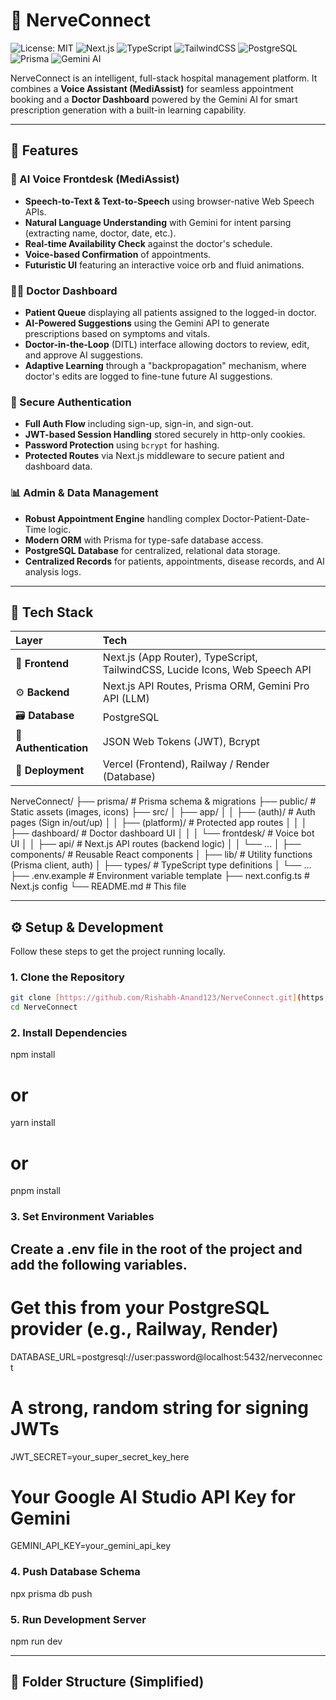 # 🧠 NerveConnect

![License: MIT](https://img.shields.io/badge/License-MIT-yellow.svg)
![Next.js](https://img.shields.io/badge/Next.js-000000?style=for-the-badge&logo=nextdotjs&logoColor=white)
![TypeScript](https://img.shields.io/badge/TypeScript-3178C6?style=for-the-badge&logo=typescript&logoColor=white)
![TailwindCSS](https://img.shields.io/badge/Tailwind_CSS-38B2AC?style=for-the-badge&logo=tailwind-css&logoColor=white)
![PostgreSQL](https://img.shields.io/badge/PostgreSQL-4169E1?style=for-the-badge&logo=postgresql&logoColor=white)
![Prisma](https://img.shields.io/badge/Prisma-2D3748?style=for-the-badge&logo=prisma&logoColor=white)
![Gemini AI](https://img.shields.io/badge/Gemini%20AI-4285F4?style=for-the-badge&logo=google&logoColor=white)

NerveConnect is an intelligent, full-stack hospital management platform. It combines a **Voice Assistant (MediAssist)** for seamless appointment booking and a **Doctor Dashboard** powered by the Gemini AI for smart prescription generation with a built-in learning capability.

---

## 🚀 Features

### 🤖 AI Voice Frontdesk (MediAssist)
* **Speech-to-Text & Text-to-Speech** using browser-native Web Speech APIs.
* **Natural Language Understanding** with Gemini for intent parsing (extracting name, doctor, date, etc.).
* **Real-time Availability Check** against the doctor's schedule.
* **Voice-based Confirmation** of appointments.
* **Futuristic UI** featuring an interactive voice orb and fluid animations.

### 🧑‍⚕️ Doctor Dashboard
* **Patient Queue** displaying all patients assigned to the logged-in doctor.
* **AI-Powered Suggestions** using the Gemini API to generate prescriptions based on symptoms and vitals.
* **Doctor-in-the-Loop** (DITL) interface allowing doctors to review, edit, and approve AI suggestions.
* **Adaptive Learning** through a "backpropagation" mechanism, where doctor's edits are logged to fine-tune future AI suggestions.

### 🔐 Secure Authentication
* **Full Auth Flow** including sign-up, sign-in, and sign-out.
* **JWT-based Session Handling** stored securely in http-only cookies.
* **Password Protection** using `bcrypt` for hashing.
* **Protected Routes** via Next.js middleware to secure patient and dashboard data.

### 📊 Admin & Data Management
* **Robust Appointment Engine** handling complex Doctor-Patient-Date-Time logic.
* **Modern ORM** with Prisma for type-safe database access.
* **PostgreSQL Database** for centralized, relational data storage.
* **Centralized Records** for patients, appointments, disease records, and AI analysis logs.

---

## 🧱 Tech Stack

| Layer | Tech |
| :--- | :--- |
| 🎨 **Frontend** | Next.js (App Router), TypeScript, TailwindCSS, Lucide Icons, Web Speech API |
| ⚙️ **Backend** | Next.js API Routes, Prisma ORM, Gemini Pro API (LLM) |
| 🗃️ **Database** | PostgreSQL |
| 🔑 **Authentication** | JSON Web Tokens (JWT), Bcrypt |
| 🚀 **Deployment** | Vercel (Frontend), Railway / Render (Database) |

NerveConnect/ ├── prisma/ # Prisma schema & migrations ├── public/ # Static assets (images, icons) ├── src/ │ ├── app/ │ │ ├── (auth)/ # Auth pages (Sign in/out/up) │ │ ├── (platform)/ # Protected app routes │ │ │ ├── dashboard/ # Doctor dashboard UI │ │ │ └── frontdesk/ # Voice bot UI │ │ ├── api/ # Next.js API routes (backend logic) │ │ └── ... │ ├── components/ # Reusable React components │ ├── lib/ # Utility functions (Prisma client, auth) │ ├── types/ # TypeScript type definitions │ └── ... ├── .env.example # Environment variable template ├── next.config.ts # Next.js config └── README.md # This file

---

## ⚙️ Setup & Development

Follow these steps to get the project running locally.

### 1. Clone the Repository
```bash
git clone [https://github.com/Rishabh-Anand123/NerveConnect.git](https://github.com/Rishabh-Anand123/NerveConnect.git)
cd NerveConnect
```
### 2. Install Dependencies
npm install
# or
yarn install
# or
pnpm install

### 3. Set Environment Variables
## Create a .env file in the root of the project and add the following variables.
# Get this from your PostgreSQL provider (e.g., Railway, Render)
DATABASE_URL=postgresql://user:password@localhost:5432/nerveconnect

# A strong, random string for signing JWTs
JWT_SECRET=your_super_secret_key_here

# Your Google AI Studio API Key for Gemini
GEMINI_API_KEY=your_gemini_api_key

### 4. Push Database Schema
npx prisma db push

### 5. Run Development Server
npm run dev

---

## 📂 Folder Structure (Simplified)
